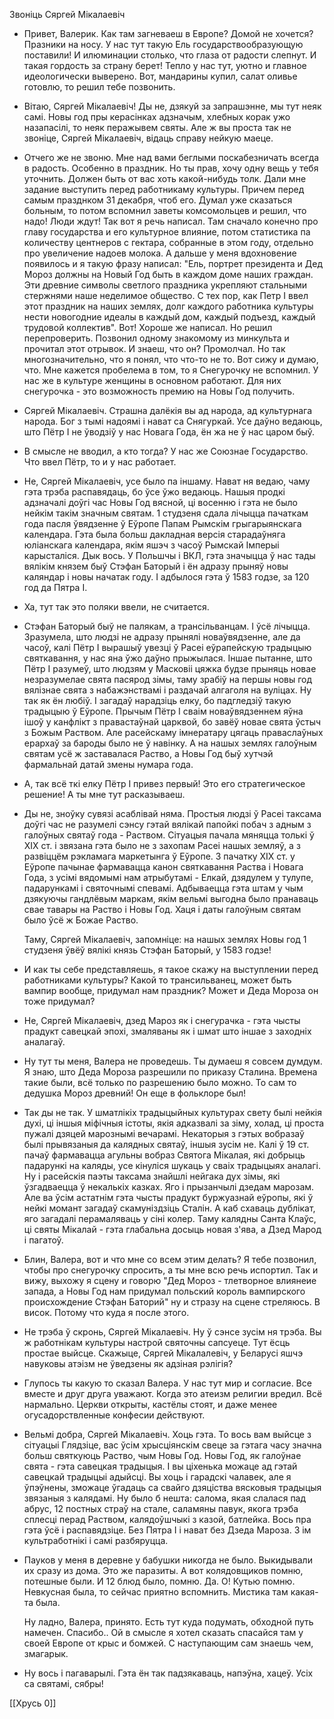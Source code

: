 
Звоніць Сяргей Мікалаевіч

- Привет, Валерик. Как там загневаеш в Европе? Домой не хочется? Празники на носу. У нас тут такую Ель государствообразующую поставили! И илюминации столько, что глаза от радости слепнут. И такая гордость за страну берет! Тепло у нас тут, уютно и главное идеологически выверено.
  Вот, мандарины купил, салат оливье готовлю, то решил тебе позвонить.

- Вітаю, Сяргей Мікалаевіч! Ды не, дзякуй за запрашэнне, мы тут неяк самі. Новы год пры керасінках адзначым, хлебных корак ужо назапасілі, то неяк перажывем святы. Але ж вы проста так не звоніце, Сяргей Мікалаевіч, відаць справу нейкую маеце.

- Отчего же не звоню. Мне над вами беглыми поскабезничать всегда в радость. Особенно в праздник. Но ты прав, хочу одну вещь у тебя уточнить. Должен быть от вас хоть какой-нибудь толк.
  Дали мне задание выступить перед работникаму культуры. Причем перед самым празднком 31 декабря, чтоб его. Думал уже сказаться больным, то потом вспомнил заветы комсомольцев и решил, что надо! Люди ждут!
  Так вот я речь написал. Там сначало конечно про главу государства и его культурное влияние, потом статистика па количеству центнеров с гектара, собранные в этом году, отдельно про увеличение надоев молока. А дальше у меня вдохновение появилось и я такую фразу написал: "Ель, портрет президента и Дед Мороз должны на Новый Год быть в каждом доме наших граждан. Эти древние символы светлого праздника укрепляют стальными стержнями наше неделимое общество. С тех пор, как Петр I ввел этот праздник на наших землях, долг каждого работника культуры нести новогодние идеалы в каждый дом, каждый подъезд, каждый трудовой коллектив".
  Вот! Хороше же написал. Но решил перепроверить. Позвонил одному знакомому из минкульта и прочитал этот отрывок. И знаеш, что он? Промолчал. Но так многозначительно, что я понял, что что-то не то. Вот сижу и думаю, что. Мне кажется пробелема в том, то я Снегурочку не вспомнил. У нас же в культуре женщины в основном работают. Для них снегурочка - это возможность премию на Новы Год получить.
  
- Сяргей Мікалаевіч. Страшна далёкія вы ад народа, ад культурнага народа. Бог з тымі надоямі і нават са Снягуркай. Усе даўно ведаюць, што Пётр І не ўводзіў у нас Новага Года, ён жа не ў нас царом быў.

- В смысле не вводил, а кто тогда? У нас же Союзнае Государство. Что ввел Пётр, то и у нас работает.

- Не, Сяргей Мікалаевіч, усе было па іншаму. Нават ня ведаю, чаму гэта трэба распавядаць, бо ўсе ўжо ведаюць. Нашыя продкі адзначалі доўгі час Новы Год вясной, ці восенню і гэта не было нейкім такім значным святам. 1 студзеня сдала лічыцца пачаткам года пасля ўвядзенне ў Еўропе Папам Рымскім грыгарыянскага календара. Гэта была больш дакладная версія старадаўняга юліанскага календара, якім яшэч з часоў Рымскай Імперыі карысталіся.
  Дык вось. У Польшчы і ВКЛ, гэта значыцца ў нас тады вялікім князем быў Стэфан Баторый і ён адразу прыняў новы каляндар і новы начатак году. І адбылося гэта ў 1583 годзе, за 120 год да Пятра І. 

- Ха, тут так это поляки ввели, не считается. 
  
- Стэфан Баторый быў не палякам, а трансільванцам. І ўсё лічыцца. Зразумела, што людзі не адразу прынялі новаўвядзенне, але да часоў, калі Пётр І вырашыў увезці ў Расеі еўрапейскую традыцыю святкавання, у нас яна ўжо даўно прыжылася. 
  Іншае пытанне, што Пётр І разумеў, што людзям у Масковіі цяжка будзе прыняць новае незразумелае свята пасярод зімы, таму зрабіў на першы новы год вялізнае свята з набажэнствамі і раздачай алгаголя на вуліцах. Ну так як ён любіў. І загадаў нарадзіць елку, бо падгледзіў такую традыцыю ў Еўропе. 
  Прычым Пётр І сваім новаўвядзеннем яўна ішоў у канфлікт з правастаўнай царквой, бо завёў новае свята ўстыч з Божым Раством. Але расейскаму імнератару цягаць праваслаўных ерархаў за бароды было не ў навінку.
  А на нашых землях галоўным святам усё ж заставалася Раство, а Новы Год быў хутчэй фармальнай датай змены нумара года.

- А, так всё ткі елку Пётр І привез первый! Это его стратегическое решение! А ты мне тут расказываеш.

- Ды не, зноўку сувязі асаблівай няма. Простыя людзі ў Расеі таксама доўгі час не разумелі сэнсу гэтай вялікай папойкі побач з адным з галоўных святаў года - Раством.
  Сітуацыя пачала мяняцца толькі ў XIX ст. і звязана гэта было не з захопам Расеі нашых земляў, а з развіццём рэкламага маркетынга ў Еўропе.
  З пачатку XIX ст. у Еўропе пачынае фармавацца канон святкавання Раства і Новага Года, з усімі вядомымі нам атрыбутамі - Елкай, дзядулем у тулупе, падарункамі і святочнымі спевамі. Адбываецца гэта штам у чым дзякуючы гандлёвым маркам, якім вельмі выгодна было пранаваць свае тавары на Раство і Новы Год. Хаця і даты галоўным святам было ўсё ж Божае Раство.
  
  Таму, Сяргей Мікалаевіч, запомніце: на нашых землях Новы год 1 студзеня ўвёў вялікі князь Стэфан Баторый, у 1583 годзе!

- И как ты себе представляешь, я такое скажу на выступлении перед работниками культуры? Какой то трансильванец, может быть вампир вообще, придумал нам праздник?  Может и Деда Мороза он тоже придумал? 

- Не, Сяргей Мікалаевіч, дзед Мароз як і снегурачка - гэта чысты прадукт савецкай эпохі, змаляваны як і шмат што іншае з заходніх аналагаў.

- Ну тут ты меня, Валера не проведешь. Ты думаеш я совсем думдум. Я знаю, што Деда Мороза разрешили по приказу Сталина. Времена такие были, всё только по разрешению было можно. То сам то дедушка Мороз древний! Он еще в фольклоре был!

- Так ды не так. У шматлікіх традыцыйных культурах свету былі нейкія духі, ці іншыя міфічныя істоты, якія адказвалі за зіму, холад, ці проста пужалі дзяцей марознымі вечарамі. Некаторыя з гэтых вобразаў былі прывязаныя да калядных святаў, іншыя зусім не. 
  Калі ў 19 ст. пачаў фармавацца агульны вобраз Святога Мікалая, які добрыць падарункі на каляды, усе кінуліся шукаць у сваіх традыцыях аналагі. Ну і расейскія паэты таксама знайшлі нейгака дух зімы, які ўзгадваецца ў некалькіх казках. Яго і прызанчылі дзедам марозам.
  Але ва ўсім астатнім гэта чысты прадукт буржуазнай еўропы, які ў нейкі момант загадаў скамуніздзіць Сталін. А каб схаваць дублікат, яго загадалі перамаляваць у сіні колер.
  Таму калядны Санта Клаўс, ці святы Мікалай - гэта глабальна досыць новая з'ява, а Дзед Марод і пагатоў.

- Блин, Валера, вот и что мне со всем этим делать? Я тебе позвонил, чтобы про снегурочку спросить, а ты мне всю речь испортил. Так и вижу, выхожу я сцену и говорю "Дед Мороз - тлетворное влиянеие запада, а Новы Год нам придумал польский король вампирского происхождение Стэфан Баторий" ну и стразу на сцене стреляюсь. В висок. Потому что куда я после этого.

- Не трэба ў скронь, Сяргей Мікалаевіч. Ну ў сэнсе зусім ня трэба. Вы ж работнікам культуры настрой святочны сапсуеце. 
  Тут ёсць простае выйсце. Скажыце, Сяргей Мікалалевіч, у Беларусі яшчэ навуковы атэізм не ўведзены як адзіная рэлігія?

- Глупось ты какую то сказал Валера. У нас тут мир и согласие. Все вместе и друг друга уважают. Когда это атеизм религии вредил. Всё нармально. Церкви открыты, кастёлы стоят, и даже менее огусадорствленные конфесии действуют.

- Вельмі добра, Сяргей Мікалаевіч. Хоць гэта. То вось вам выйсце з сітуацыі
  Глядзіце, вас ўсім хрысціянскім свеце за гэтага часу значна больш святкуюць Раство, чым Новы Год. Новы Год, як галоўнае свята - гэта савецкая традыцыя. І вы ціхенька можаце ад гэтай савецкай традыцыі адыйсці.
  Вы хоць і гарадскі чалавек, але я ўпэўнены, зможаце ўгадаць са свайго дзяціства вясковыя традыцыя звязаныя з калядамі. Ну было б нешта: салома, якая слалася пад абрус, 12 постных страў на стале, саламяны павук, якога трэба сплесці перад Раством, калядоўшчыкі з казой, батлейка. 
  Вось пра гэта ўсё і распавядзіце. Без Пятра І і нават без Дзеда Мароза. З ім культработнікі і самі разбяруцца.

- Пауков у меня в деревне у бабушки никогда не было. Выкидывали их сразу из дома. Это же паразиты. А вот колядовщиков помню, потешные были. И 12 блюд было, помню. Да. О! Кутью помню. Невкусная была, то сейчас приятно вспомнить. Мистика там какая-та была.
  
  Ну ладно, Валера, принято. Есть тут куда подумать, обходной путь намечен. Спасибо.. Ой в смысле я хотел сказать спасайся там у своей Европе от крыс и бомжей. 
  С наступающим сам знаешь чем, змагарык.

- Ну вось і пагаварылі. Гэта ён так падзякаваць, напэўна, хацеў. Усіх са святамі, сябры!

[[Хрусь 0]]